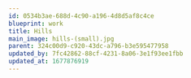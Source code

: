 ```yaml
---
id: 0534b3ae-688d-4c90-a196-4d8d5af8c4ce
blueprint: work
title: Hills
main_image: hills-(small).jpg
parent: 324c00d9-c920-43dc-a796-b3e595477958
updated_by: 7fc42862-88cf-4231-8a06-3e1f93ee1fbb
updated_at: 1677876919
---
```

